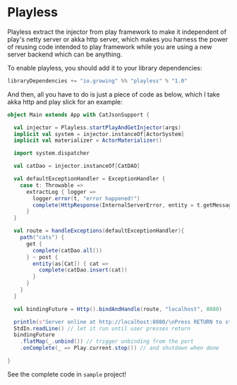 # Playless

Playless extract the injector from play framework to make it independent of play's netty server or akka http server, which makes you harness the power of reusing code intended to play framework while you are using a new server backend which can be anything.
 
To enable playless, you should add it to your library dependencies:
```scala
libraryDependencies += "io.growing" %% "playless" % "1.0"
```

And then, all you have to do is just a piece of code as below, which I take akka http and play slick for an example:

```scala
object Main extends App with CatJsonSupport {

  val injector = Playless.startPlayAndGetInjector(args)
  implicit val system = injector.instanceOf[ActorSystem]
  implicit val materializer = ActorMaterializer()

  import system.dispatcher

  val catDao = injector.instanceOf[CatDAO]

  val defaultExceptionHandler = ExceptionHandler {
    case t: Throwable =>
      extractLog { logger =>
        logger.error(t, "error happened!")
        complete(HttpResponse(InternalServerError, entity = t.getMessage))
      }
  }

  val route = handleExceptions(defaultExceptionHandler){
    path("cats") {
      get {
        complete(catDao.all())
      } ~ post {
        entity(as[Cat]) { cat =>
          complete(catDao.insert(cat))
        }
      }
    }
  }

  val bindingFuture = Http().bindAndHandle(route, "localhost", 8080)

  println(s"Server online at http://localhost:8080/\nPress RETURN to stop...")
  StdIn.readLine() // let it run until user presses return
  bindingFuture
    .flatMap(_.unbind()) // trigger unbinding from the port
    .onComplete(_ => Play.current.stop()) // and shutdown when done

}
```

See the complete code in `sample` project!
